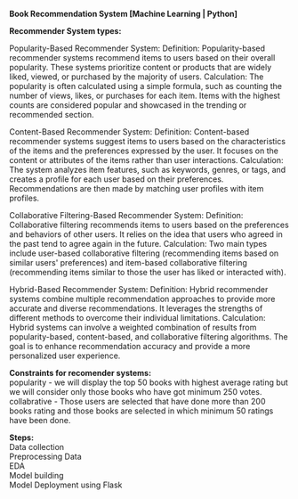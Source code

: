 **Book Recommendation System [Machine Learning | Python]**<br />

**Recommender System types:**<br />

Popularity-Based Recommender System:
Definition: Popularity-based recommender systems recommend items to users based on their overall popularity. These systems prioritize content or products that are widely liked, viewed, or purchased by the majority of users.
Calculation: The popularity is often calculated using a simple formula, such as counting the number of views, likes, or purchases for each item. Items with the highest counts are considered popular and showcased in the trending or recommended section.

Content-Based Recommender System:
Definition: Content-based recommender systems suggest items to users based on the characteristics of the items and the preferences expressed by the user. It focuses on the content or attributes of the items rather than user interactions.
Calculation: The system analyzes item features, such as keywords, genres, or tags, and creates a profile for each user based on their preferences. Recommendations are then made by matching user profiles with item profiles.

Collaborative Filtering-Based Recommender System:
Definition: Collaborative filtering recommends items to users based on the preferences and behaviors of other users. It relies on the idea that users who agreed in the past tend to agree again in the future.
Calculation: Two main types include user-based collaborative filtering (recommending items based on similar users' preferences) and item-based collaborative filtering (recommending items similar to those the user has liked or interacted with).

Hybrid-Based Recommender System:
Definition: Hybrid recommender systems combine multiple recommendation approaches to provide more accurate and diverse recommendations. It leverages the strengths of different methods to overcome their individual limitations.
Calculation: Hybrid systems can involve a weighted combination of results from popularity-based, content-based, and collaborative filtering algorithms. The goal is to enhance recommendation accuracy and provide a more personalized user experience. 

**Constraints for recomender systems:**<br />
popularity - we will display the top 50 books with highest average rating but we will consider only those books who have got minimum 250 votes.<br />
collabrative - Those users are selected that have done more than 200 books rating and those books are selected in which minimum 50 ratings have been done.

**Steps:** <br />
Data collection<br />
Preprocessing Data<br />
EDA<br />
Model building<br />
Model Deployment using Flask<br />
